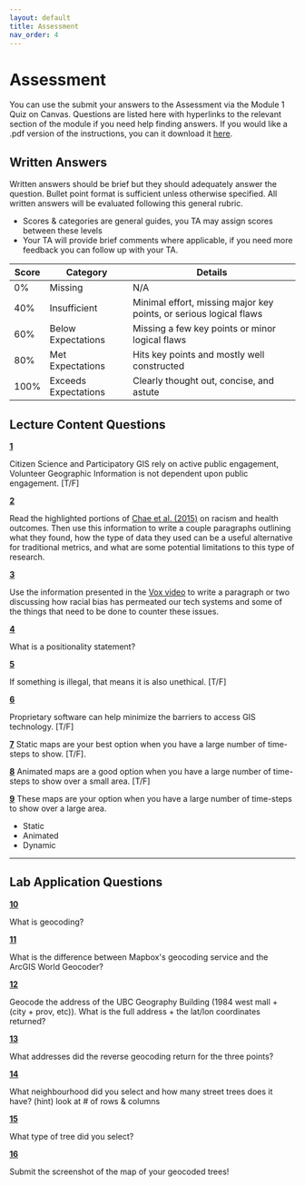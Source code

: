 ```yaml
---
layout: default
title: Assessment
nav_order: 4
---
```


# Assessment

You can use the submit your answers to the Assessment via the Module 1 Quiz on Canvas.  Questions are listed here with hyperlinks to the relevant section of the module if you need help finding answers.  If you would like a .pdf version of the instructions, you can it download it [here](https://raw.githubusercontent.com/June-Skeeter/Module1_GEOS270/main/docs/Assessment.pdf).


## Written Answers 

Written answers should be brief but they should adequately answer the question.  Bullet point format is sufficient unless otherwise specified.  All written answers will be evaluated following this general rubric.

* Scores & categories are general guides, you TA may assign scores between these levels
* Your TA will provide brief comments where applicable, if you need more feedback you can follow up with your TA.

|Score|      Category      |                             Details                              |
|-----|--------------------|------------------------------------------------------------------|
|0%   |Missing             |N/A                                                               |
|40%  |Insufficient        |Minimal effort, missing major key points, or serious logical flaws|
|60%  |Below Expectations  |Missing a few key points or minor logical flaws                   |
|80%  |Met Expectations    |Hits key points and mostly well constructed                       |
|100% |Exceeds Expectations|Clearly thought out, concise, and astute                          |

## Lecture Content Questions

[**1**](Contnet_Part1.md)

Citizen Science and Participatory GIS rely on active public engagement, Volunteer Geographic Information is not dependent upon public engagement. [T/F]

[**2**](Contnet_Part1.md)

Read the highlighted portions of [Chae et al. (2015)](content/Chae_et_al_2015.pdf) on racism and health outcomes.  Then use this information to write a couple paragraphs outlining what they found, how the type of data they used can be a useful alternative for traditional metrics, and what are some potential limitations to this type of research.

[**3**](Contnet_Part2.md)

Use the information presented in the [Vox video](https://www.youtube.com/embed/Ok5sKLXqynQ) to write a paragraph or two discussing how racial bias has permeated our tech systems and some of the things that need to be done to counter these issues.

[**4**](Contnet_Part2.md)

What is a positionality statement?

[**5**](Contnet_Part2.md)

If something is illegal, that means it is also unethical. [T/F]

[**6**](Contnet_Part2.md)

Proprietary software can help minimize the barriers to access GIS technology. [T/F]


[**7**](Contnet_Part4.md)
Static maps are your best option when you have a large number of time-steps to show. [T/F].


[**8**](Contnet_Part4.md)
Animated maps are a good option when you have a large number of time-steps to show over a small area. [T/F]


[**9**](Contnet_Part4.md)
These maps are your option when you have a large number of time-steps to show over a large area.

- Static
- Animated
- Dynamic

---

## Lab Application Questions

[**10**](Application.md)

What is geocoding?

[**11**](Application.md)

What is the difference between Mapbox's geocoding service and the ArcGIS World Geocoder?

[**12**](Application_Part1.md)

Geocode the address of the UBC Geography Building (1984 west mall + (city + prov, etc)).  What is the full address + the lat/lon coordinates returned?

[**13**](Application_Part1.md)

What addresses did the reverse geocoding return for the three points?


[**14**](Application_Part1.md)

What neighbourhood did you select and how many street trees does it have? (hint) look at # of rows & columns


[**15**](Application_Part1.md)

What type of tree did you select?

[**16**](Application_Part1.md)

Submit the screenshot of the map of your geocoded trees!


